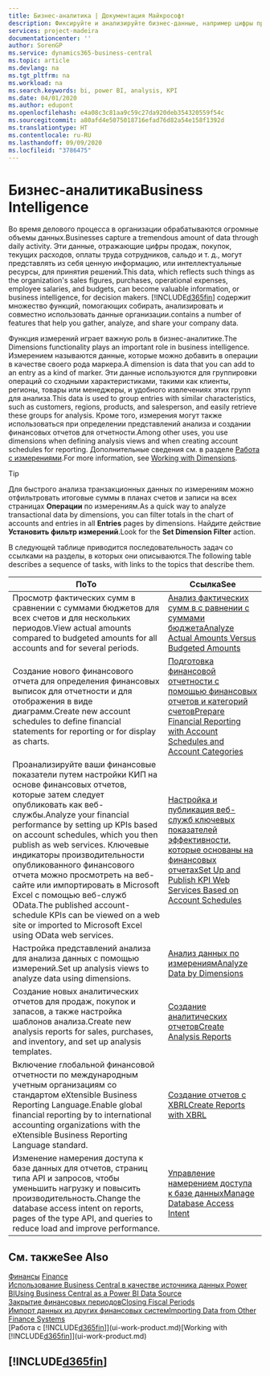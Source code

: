 ```yaml
---
title: Бизнес-аналитика | Документация Майкрософт
description: Фиксируйте и анализируйте бизнес-данные, например цифры продаж, покупок, текущих расходов, оплаты труда сотрудников и бюджеты, которые могут представлять собой ценную информацию для бизнес-аналитики и принятия решений.
services: project-madeira
documentationcenter: ''
author: SorenGP
ms.service: dynamics365-business-central
ms.topic: article
ms.devlang: na
ms.tgt_pltfrm: na
ms.workload: na
ms.search.keywords: bi, power BI, analysis, KPI
ms.date: 04/01/2020
ms.author: edupont
ms.openlocfilehash: e4a08c3c81aa9c59c27da920deb354320559f54c
ms.sourcegitcommit: a80afd4e5075018716efad76d82a54e158f1392d
ms.translationtype: HT
ms.contentlocale: ru-RU
ms.lasthandoff: 09/09/2020
ms.locfileid: "3786475"
---
```

# <a name="business-intelligence"></a><span data-ttu-id="93adf-103">Бизнес-аналитика</span><span class="sxs-lookup"><span data-stu-id="93adf-103">Business Intelligence</span></span>
<span data-ttu-id="93adf-104">Во время делового процесса в организации обрабатываются огромные объемы данных.</span><span class="sxs-lookup"><span data-stu-id="93adf-104">Businesses capture a tremendous amount of data through daily activity.</span></span> <span data-ttu-id="93adf-105">Эти данные, отражающие цифры продаж, покупок, текущих расходов, оплаты труда сотрудников, сальдо и т. д., могут представлять из себя ценную информацию, или интеллектуальные ресурсы, для принятия решений.</span><span class="sxs-lookup"><span data-stu-id="93adf-105">This data, which reflects such things as the organization's sales figures, purchases, operational expenses, employee salaries, and budgets, can become valuable information, or business intelligence, for decision makers.</span></span> [!INCLUDE[d365fin](includes/d365fin_md.md)] <span data-ttu-id="93adf-106">содержит множество функций, помогающих собирать, анализировать и совместно использовать данные организации.</span><span class="sxs-lookup"><span data-stu-id="93adf-106">contains a number of features that help you gather, analyze, and share your company data.</span></span>

<span data-ttu-id="93adf-107">Функция измерений играет важную роль в бизнес-аналитике.</span><span class="sxs-lookup"><span data-stu-id="93adf-107">The Dimensions functionality plays an important role in business intelligence.</span></span> <span data-ttu-id="93adf-108">Измерением называются данные, которые можно добавить в операции в качестве своего рода маркера.</span><span class="sxs-lookup"><span data-stu-id="93adf-108">A dimension is data that you can add to an entry as a kind of marker.</span></span> <span data-ttu-id="93adf-109">Эти данные используются для группировки операций со сходными характеристиками, такими как клиенты, регионы, товары или менеджеры, и удобного извлечениях этих групп для анализа.</span><span class="sxs-lookup"><span data-stu-id="93adf-109">This data is used to group entries with similar characteristics, such as customers, regions, products, and salesperson, and easily retrieve these groups for analysis.</span></span> <span data-ttu-id="93adf-110">Кроме того, измерения могут также использоваться при определении представлений анализа и создании финансовых отчетов для отчетности.</span><span class="sxs-lookup"><span data-stu-id="93adf-110">Among other uses, you use dimensions  when defining analysis views and when creating account schedules for reporting.</span></span> <span data-ttu-id="93adf-111">Дополнительные сведения см. в разделе [Работа с измерениями](finance-dimensions.md).</span><span class="sxs-lookup"><span data-stu-id="93adf-111">For more information, see [Working with Dimensions](finance-dimensions.md).</span></span>

> [!TIP]
> <span data-ttu-id="93adf-112">Для быстрого анализа транзакционных данных по измерениям можно отфильтровать итоговые суммы в планах счетов и записи на всех страницах **Операции** по измерениям.</span><span class="sxs-lookup"><span data-stu-id="93adf-112">As a quick way to analyze transactional data by dimensions, you can filter totals in the chart of accounts and entries in all **Entries** pages by dimensions.</span></span> <span data-ttu-id="93adf-113">Найдите действие **Установить фильтр измерений**.</span><span class="sxs-lookup"><span data-stu-id="93adf-113">Look for the **Set Dimension Filter** action.</span></span>  

<span data-ttu-id="93adf-114">В следующей таблице приводится последовательность задач со ссылками на разделы, в которых они описываются.</span><span class="sxs-lookup"><span data-stu-id="93adf-114">The following table describes a sequence of tasks, with links to the topics that describe them.</span></span>  

| <span data-ttu-id="93adf-115">По</span><span class="sxs-lookup"><span data-stu-id="93adf-115">To</span></span> | <span data-ttu-id="93adf-116">Ссылка</span><span class="sxs-lookup"><span data-stu-id="93adf-116">See</span></span> |
| --- | --- |
|<span data-ttu-id="93adf-117">Просмотр фактических сумм в сравнении с суммами бюджетов для всех счетов и для нескольких периодов.</span><span class="sxs-lookup"><span data-stu-id="93adf-117">View actual amounts compared to budgeted amounts for all accounts and for several periods.</span></span>|[<span data-ttu-id="93adf-118">Анализ фактических сумм в с равнении с суммами бюджета</span><span class="sxs-lookup"><span data-stu-id="93adf-118">Analyze Actual Amounts Versus Budgeted Amounts</span></span>](bi-how-analyze-actual-versus-budget.md)|
|<span data-ttu-id="93adf-119">Создание нового финансового отчета для определения финансовых выписок для отчетности и для отображения в виде диаграмм.</span><span class="sxs-lookup"><span data-stu-id="93adf-119">Create new account schedules to define financial statements for reporting or for display as charts.</span></span>|[<span data-ttu-id="93adf-120">Подготовка финансовой отчетности с помощью финансовых отчетов и категорий счетов</span><span class="sxs-lookup"><span data-stu-id="93adf-120">Prepare Financial Reporting with Account Schedules and Account Categories</span></span>](bi-how-work-account-schedule.md)|
|<span data-ttu-id="93adf-121">Проанализируйте ваши финансовые показатели путем настройки КИП на основе финансовых отчетов, которые затем следует опубликовать как веб-службы.</span><span class="sxs-lookup"><span data-stu-id="93adf-121">Analyze your financial performance by setting up KPIs based on account schedules, which you then publish as web services.</span></span> <span data-ttu-id="93adf-122">Ключевые индикаторы производительности опубликованного финансового отчета можно просмотреть на веб-сайте или импортировать в Microsoft Excel с помощью веб-служб OData.</span><span class="sxs-lookup"><span data-stu-id="93adf-122">The published account-schedule KPIs can be viewed on a web site or imported to Microsoft Excel using OData web services.</span></span>|[<span data-ttu-id="93adf-123">Настройка и публикация веб-служб ключевых показателей эффективности, которые основаны на финансовых отчетах</span><span class="sxs-lookup"><span data-stu-id="93adf-123">Set Up and Publish KPI Web Services Based on Account Schedules</span></span>](bi-how-to-set-up-and-publish-kpi-web-services-based-on-account-schedules.md)|
|<span data-ttu-id="93adf-124">Настройка представлений анализа для анализа данных с помощью измерений.</span><span class="sxs-lookup"><span data-stu-id="93adf-124">Set up analysis views to analyze data using dimensions.</span></span>|[<span data-ttu-id="93adf-125">Анализ данных по измерениям</span><span class="sxs-lookup"><span data-stu-id="93adf-125">Analyze Data by Dimensions</span></span>](bi-how-analyze-data-dimension.md)|
|<span data-ttu-id="93adf-126">Создание новых аналитических отчетов для продаж, покупок и запасов, а также настройка шаблонов анализа.</span><span class="sxs-lookup"><span data-stu-id="93adf-126">Create new analysis reports for sales, purchases, and inventory, and set up analysis templates.</span></span>|[<span data-ttu-id="93adf-127">Создание аналитических отчетов</span><span class="sxs-lookup"><span data-stu-id="93adf-127">Create Analysis Reports</span></span>](bi-how-create-analysis-views-reports.md)|
|<span data-ttu-id="93adf-128">Включение глобальной финансовой отчетности по международным учетным организациям со стандартом eXtensible Business Reporting Language.</span><span class="sxs-lookup"><span data-stu-id="93adf-128">Enable global financial reporting by to international accounting organizations with the eXtensible Business Reporting Language standard.</span></span>|[<span data-ttu-id="93adf-129">Создание отчетов с XBRL</span><span class="sxs-lookup"><span data-stu-id="93adf-129">Create Reports with XBRL</span></span>](bi-create-reports-with-xbrl.md)|
|<span data-ttu-id="93adf-130">Изменение намерения доступа к базе данных для отчетов, страниц типа API и запросов, чтобы уменьшить нагрузку и повысить производительность.</span><span class="sxs-lookup"><span data-stu-id="93adf-130">Change the database access intent on reports, pages of the type API, and queries to reduce load and improve performance.</span></span>|[<span data-ttu-id="93adf-131">Управление намерением доступа к базе данных</span><span class="sxs-lookup"><span data-stu-id="93adf-131">Manage Database Access Intent</span></span>](admin-data-access-intent.md)|

## <a name="see-also"></a><span data-ttu-id="93adf-132">См. также</span><span class="sxs-lookup"><span data-stu-id="93adf-132">See Also</span></span>
<span data-ttu-id="93adf-133">[Финансы](finance.md)  </span><span class="sxs-lookup"><span data-stu-id="93adf-133">[Finance](finance.md)  </span></span>  
[<span data-ttu-id="93adf-134">Использование Business Central в качестве источника данных Power BI</span><span class="sxs-lookup"><span data-stu-id="93adf-134">Using Business Central as a Power BI Data Source</span></span>](across-how-use-financials-data-source-powerbi.md)  
[<span data-ttu-id="93adf-135">Закрытие финансовых периодов</span><span class="sxs-lookup"><span data-stu-id="93adf-135">Closing Fiscal Periods</span></span>](year-close-years-periods.md)  
[<span data-ttu-id="93adf-136">Импорт данных из других финансовых систем</span><span class="sxs-lookup"><span data-stu-id="93adf-136">Importing Data from Other Finance Systems</span></span>](across-import-data-configuration-packages.md)  
<span data-ttu-id="93adf-137">[Работа с [!INCLUDE[d365fin](includes/d365fin_md.md)]](ui-work-product.md)</span><span class="sxs-lookup"><span data-stu-id="93adf-137">[Working with [!INCLUDE[d365fin](includes/d365fin_md.md)]](ui-work-product.md)</span></span>

## [!INCLUDE[d365fin](includes/free_trial_md.md)]  

